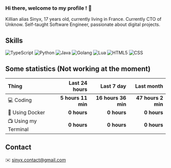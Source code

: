### Hi there, welcome to my profile ! 👋

Killian alias Sinyx, 17 years old, currently living in France. Currently CTO of Unknow.
Self-taught Software Engineer, passionate about digital projects.

## Skills


![TypeScript](https://img.shields.io/badge/typescript%20-%23007ACC.svg?&style=for-the-badge&logo=typescript&logoColor=white)
![Python](https://img.shields.io/badge/python%20-%2314354C.svg?&style=for-the-badge&logo=python&logoColor=white)
![Java](https://img.shields.io/badge/java-%23ED8B00.svg?&style=for-the-badge&logo=java&logoColor=white)
![Golang](https://img.shields.io/badge/go-%2300ADD8.svg?&style=for-the-badge&logo=go&logoColor=white)
![Lua](https://img.shields.io/badge/lua-%232C2D72.svg?&style=for-the-badge&logo=lua&logoColor=white)
![HTML5](https://img.shields.io/badge/html5%20-%23E34F26.svg?&style=for-the-badge&logo=html5&logoColor=white)
![CSS](https://img.shields.io/badge/css3%20-%231572B6.svg?&style=for-the-badge&logo=css3&logoColor=white)


## Some statistics (Not working at the moment)

| Thing | Last 24 hours | Last 7 day | Last month |
| :------------------------------------------ | ----------: | -----------: | -----------: |
| 💻 Coding | **5 hours 11 min** | **16 hours 36 min** | **47 hours 2 min** |
| 🔧 Using Docker | **0 hours** | **0 hours** | **0 hours** |
| 📺 Using my Terminal | **0 hours** | **0 hours** | **0 hours** |

## Contact

✉️ sinyx.contact@gmail.com
